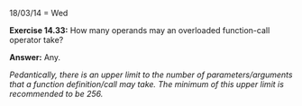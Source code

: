 18/03/14 = Wed

**Exercise 14.33:** How many operands may an overloaded function-call operator take?

**Answer:** Any.

*Pedantically, there is an upper limit to the number of parameters/arguments that a function definition/call may take. The minimum of this upper limit is recommended to be 256.*